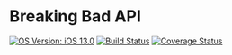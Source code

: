 # Breaking Bad API

[![OS Version: iOS 13.0](https://img.shields.io/badge/iOS-13.0-green.svg)](https://www.apple.com/es/ios/ios-13/)
[![Build Status](https://travis-ci.com/davilinho/breakingbadapi.svg?branch=master)](https://travis-ci.com/davilinho/breakingbadapi)
[![Coverage Status](https://coveralls.io/repos/github/davilinho/breakingbadapi/badge.svg?branch=master)](https://coveralls.io/github/davilinho/breakingbadapi?branch=master)
